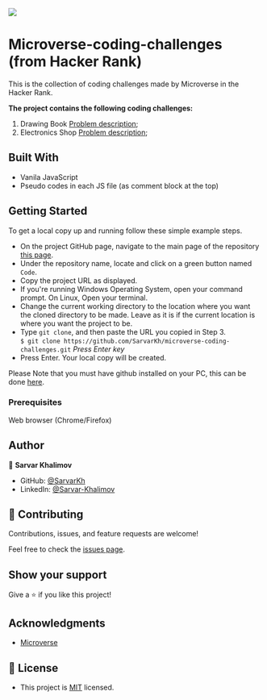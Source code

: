 ![](https://img.shields.io/badge/Microverse-blueviolet)

# Microverse-coding-challenges (from Hacker Rank)
This is the collection of coding challenges made by Microverse in the Hacker Rank.

**The project contains the following coding challenges:**
1. Drawing Book
[Problem description](https://www.hackerrank.com/challenges/drawing-book/problem);
2. Electronics Shop
[Problem description](https://www.hackerrank.com/challenges/electronics-shop/problem);



## Built With
- Vanila JavaScript
- Pseudo codes in each JS file (as comment block at the top)

## Getting Started

To get a local copy up and running follow these simple example steps.

- On the project GitHub page, navigate to the main page of the repository [this page](https://github.com/SarvarKh/microverse-coding-challenges).
- Under the repository name, locate and click on a green button named `Code`.
- Copy the project URL as displayed.
- If you're running Windows Operating System, open your command prompt. On Linux, Open your terminal.
- Change the current working directory to the location where you want the cloned directory to be made. Leave as it is if the current location is where you want the project to be.
- Type `git clone`, and then paste the URL you copied in Step 3.<br>
  `$ git clone https://github.com/SarvarKh/microverse-coding-challenges.git` <em>Press Enter key</em><br>
- Press Enter. Your local copy will be created.

Please Note that you must have github installed on your PC, this can be done [here](https://gist.github.com/derhuerst/1b15ff4652a867391f03).


### Prerequisites

Web browser (Chrome/Firefox)


## Author

👤 **Sarvar Khalimov**

- GitHub: [@SarvarKh](https://github.com/SarvarKh)
- LinkedIn: [@Sarvar-Khalimov](https://www.linkedin.com/in/sarvar-khalimov/)


## 🤝 Contributing

Contributions, issues, and feature requests are welcome!

Feel free to check the [issues page](https://github.com/SarvarKh/microverse-coding-challenges/issues).

## Show your support

Give a ⭐️ if you like this project!

## Acknowledgments

- [Microverse](https://.microverse.org/)

## 📝 License

- This project is [MIT](lic.url) licensed.

